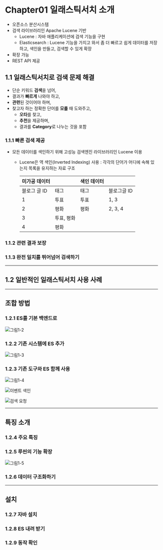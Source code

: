 # Chapter01 일래스틱서치 소개

- 오픈소스 분산시스템
- 검색 라이브러리인 Apache Lucene 기반
  - Lucene : 자바 애플리케이션에 검색 기능을 구현
  - Elasticsearch : Lucene 기능을 가지고 와서 좀 더 빠르고 쉽게 데이터를 저장하고, 색인을 만들고, 검색할 수 있게 확장
- 확장 가능
- REST API 제공

## 1.1 일래스틱서치로 검색 문제 해결

- 단순 키워드 **검색**을 넘어,
- 결과가 **빠르게** 나와야 하고,
- **관련**된 것이어야 하며,
- 찾고자 하는 정확한 단어를 **모를** 때 도와주고,
  - **오타**를 찾고,
  - **추천**을 제공하며,
  - 결과를 **Category**로 나누는 것을 포함

### 1.1.1 빠른 검색 제공

- 모든 데이터를 색인하기 위해 고성능 검색엔진 라이브러리인 Lucene 이용
  - Lucene은 역 색인(Inverted Indexing) 사용 : 각각의 단어가 어디에 속해 있는지 목록을 유지하는 자료 구조
  
    | 미가공 데이터 | | 색인 데이터 | |
    | ---------- | ---------- | --------- | --------- |
    | 블로그 글 ID | 태그 | 태그 | 블로그글 ID |
    | 1 | 투표 | 투표 | 1, 3 |
    | 2 | 평화 | 평화 | 2, 3, 4 |
    | 3 | 투표, 평화 | | |
    | 4 | 평화 | | |

### 1.1.2 관련 결과 보장


### 1.1.3 완전 일치를 뛰어넘어 검색하기


---
## 1.2 일반적인 일래스틱서치 사용 사례

---
## 조합 방법

### 1.2.1 ES를 기본 백엔드로

![그림1-2](https://dpzbhybb2pdcj.cloudfront.net/hinman/Figures/01fig02.jpg)

### 1.2.2 기존 시스템에 ES 추가

![그림1-3](https://dpzbhybb2pdcj.cloudfront.net/hinman/Figures/01fig03.jpg)


### 1.2.3 기존 도구와 ES 함께 사용

![그림1-4](https://dpzbhybb2pdcj.cloudfront.net/hinman/Figures/01fig04_alt.jpg)

![이벤트 색인](https://dpzbhybb2pdcj.cloudfront.net/hinman/Figures/012fig01_alt.jpg)

![검색 요청](https://dpzbhybb2pdcj.cloudfront.net/hinman/Figures/012fig02_alt.jpg)


---
## 특징 소개

### 1.2.4 주요 특징

### 1.2.5 루씬의 기능 확장

![그림1-5](https://dpzbhybb2pdcj.cloudfront.net/hinman/Figures/01fig05_alt.jpg)


### 1.2.6 데이터 구조화하기

---
## 설치

### 1.2.7 자바 설치

### 1.2.8 ES 내려 받기

### 1.2.9 동작 확인
